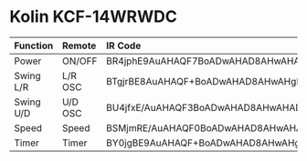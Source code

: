 # Kolin KCF-14WRWDC

| Function | Remote | IR Code |
| :-- | :-- | :-- | 
| Power | ON/OFF | BR4jphE9AuAHAQF7BoADwAHAD8AHwAHAD+ADB0ABQA/AAeADC0ABwA9AB0ADCz0CPQIdnB4jrwg9Ag== |
| Swing L/R | L/R OSC | BTgjrBE8AuAHAQF+BoADwAHAD8AHwAHgDw9AF8ABQAvAA+ADAeADEwcUnDgjuQg8Ag== |
| Swing U/D | U/D OSC | BU4jfxE/AuAHAQF3BoADwAHAD8AHwAHAD0AHQAHgBwdAAeAHE+ADD8ALBx+cTiO3CD8C |
| Speed | Speed | BSMjmRE/AuAHAQF0BoADwAHAD8AHwAHAD+ADB+AHAUAb4AMBQA/gAwMDPwI/Ag== |
| Timer | Timer | BY0jgBE9AuAHAQF+BoADwAHAD8AHwAHgAw/gAwvgAwHgBxfADwt+Bj0CfgY9Aj0CPQI= |
